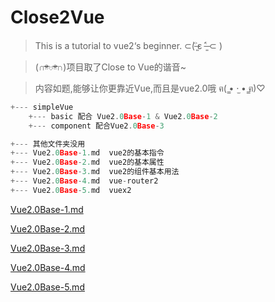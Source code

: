 # Close2Vue

> This is a tutorial to vue2‘s beginner.  ⊂(˃̶͈̀ε ˂̶͈́ ⊂ )

> (∩ᵒ̴̶̷̤⌔ᵒ̴̶̷̤∩)项目取了Close to Vue的谐音~

> 内容如题,能够让你更靠近Vue,而且是vue2.0哦  ฅ( ̳• ·̫ • ̳ฅ)♡

```js
+--- simpleVue
    +--- basic 配合 Vue2.0Base-1 & Vue2.0Base-2
    +--- component 配合Vue2.0Base-3

+--- 其他文件夹没用
+--- Vue2.0Base-1.md  vue2的基本指令
+--- Vue2.0Base-2.md  vue2的基本属性
+--- Vue2.0Base-3.md  vue2的组件基本用法
+--- Vue2.0Base-4.md  vue-router2
+--- Vue2.0Base-5.md  vuex2
```

[Vue2.0Base-1.md](./Vue2.0Base-1.md)

[Vue2.0Base-2.md](./Vue2.0Base-2.md)

[Vue2.0Base-3.md](./Vue2.0Base-3.md)

[Vue2.0Base-4.md](./Vue2.0Base-4.md)

[Vue2.0Base-5.md](./Vue2.0Base-5.md)
